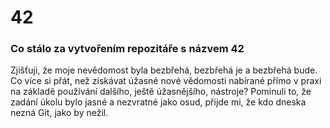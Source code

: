 # 42
### Co stálo za vytvořením repozitáře s názvem 42

Zjišťuji, že moje nevědomost byla bezbřehá, bezbřehá je a bezbřehá bude. Co více si přát, než
získávat úžasné nové vědomosti nabírané přímo v praxi na základě používání dalšího, ještě úžasnějšího, nástroje? Pominuli to, že zadání úkolu bylo jasné a nezvratné jako osud, přijde mi, že kdo dneska nezná Git, jako by nežil.